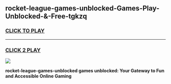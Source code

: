
## rocket-league-games-unblocked-Games-Play-Unblocked-&-Free-tgkzq
<h3>
<a href="https://premium76.site?title=rocket-league-games-unblocked&ref=24A">CLICK TO PLAY</a></h3>
<hr>

<h3>
<a href="https://premium76.site?title=rocket-league-games-unblocked&ref=24A">CLICK 2 PLAY</a>
  
</h3>

<a href="https://premium76.site?title=rocket-league-games-unblocked&ref=24A"><img src="https://clearcache.store/games.png"></a>


**rocket-league-games-unblocked games unblocked: Your Gateway to Fun and Accessible Online Gaming**
